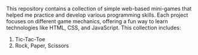 This repository contains a collection of simple web-based mini-games that helped me practice and develop various programming skills. Each project focuses on different game mechanics, offering a fun way to learn technologies like HTML, CSS, and JavaScript. This collection includes:

1) Tic-Tac-Toe
2) Rock, Paper, Scissors

